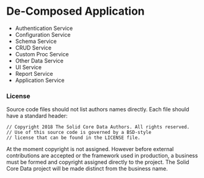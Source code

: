 # De-Composed Application

 * Authentication Service
 * Configuration Service
 * Schema Service
 * CRUD Service
 * Custom Proc Service
 * Other Data Service
 * UI Service
 * Report Service
 * Application Service

### License

Source code files should not list authors names directly.
Each file should have a standard header:
```
// Copyright 2018 The Solid Core Data Authors. All rights reserved.
// Use of this source code is governed by a BSD-style
// license that can be found in the LICENSE file.
```

At the moment copyright is not assigned. However before external contributions
are accepted or the framework used in production, a business must be formed
and copyright assigned directly to the project. The Solid Core Data project will
be made distinct from the business name.

